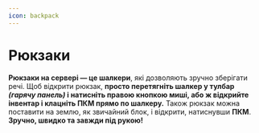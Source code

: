 ```yaml
---
icon: backpack
---
```


# Рюкзаки

**Рюкзаки на сервері — це шалкери**, які дозволяють зручно зберігати речі. Щоб відкрити рюкзак, **просто перетягніть шалкер у тулбар&#x20;**_**(гарячу панель)**_**&#x20;і натисніть правою кнопкою миші, або ж відкрийте інвентар і клацніть ПКМ прямо по шалкеру.** Також рюкзак можна поставити на землю, як звичайний блок, і відкрити, натиснувши **ПКМ**. **Зручно, швидко та завжди під рукою!**
